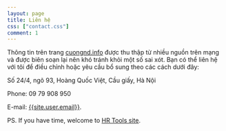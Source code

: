 ```yaml
---
layout: page
title: Liên hệ
css: ["contact.css"]
comment: 1
---
```


Thông tin trên trang [cuongnd.info](http://cuongnd.info) được thu thập từ nhiều nguồn trên mạng và được biên soạn lại nên khó tránh khỏi một số sai xót. Bạn có thể liên hệ với tôi để điều chỉnh hoặc yêu cầu bổ sung theo các cách dưới đây:

Số 24/4, ngõ 93,
Hoàng Quốc Việt,
Cầu giấy,
Hà Nội

Phone: 09 79 908 950

E-mail: [{{site.user.email}}](mailto:{{site.user.email}}).

PS. If you have time, welcome to [HR Tools site](http://hr-tools.vn).
